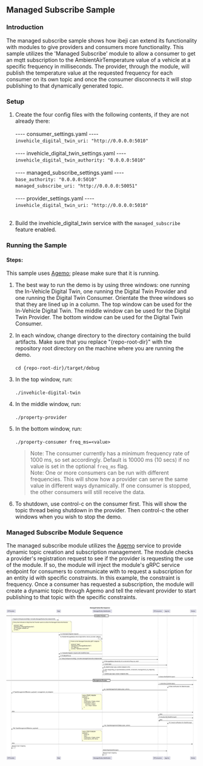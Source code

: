 ## Managed Subscribe Sample

### Introduction

The managed subscribe sample shows how ibeji can extend its functionality with modules to give
providers and consumers more functionality. This sample utilizes the 'Managed Subscribe' module to
allow a consumer to get an mqtt subscription to the AmbientAirTemperature value of a vehicle at a
specific frequency in milliseconds. The provider, through the module, will publish the temperature
value at the requested frequency for each consumer on its own topic and once the consumer
disconnects it will stop publishing to that dynamically generated topic.

### Setup

1. Create the four config files with the following contents, if they are not already there:<br><br>
---- consumer_settings.yaml ----<br>
`invehicle_digital_twin_uri: "http://0.0.0.0:5010"`<br><br>
---- invehicle_digital_twin_settings.yaml ----<br>
`invehicle_digital_twin_authority: "0.0.0.0:5010"`<br><br>
---- managed_subscribe_settings.yaml ----<br>
`base_authority: "0.0.0.0:5010"`<br>
`managed_subscribe_uri: "http://0.0.0.0:50051"`<br><br>
---- provider_settings.yaml ----<br>
`invehicle_digital_twin_uri: "http://0.0.0.0:5010"`<br><br>

1. Build the invehicle_digital_twin service with the `managed_subscribe` feature enabled.

### Running the Sample

#### Steps:

This sample uses [Agemo](https://github.com/eclipse-chariott/Agemo); please make sure that it is
running.

1. The best way to run the demo is by using three windows: one running the In-Vehicle Digital Twin,
one running the Digital Twin Provider and one running the Digital Twin Consumer.
Orientate the three windows so that they are lined up in a column. The top window can be used for
the In-Vehicle Digital Twin.
The middle window can be used for the Digital Twin Provider. The bottom window can be used for the
Digital Twin Consumer.<br>
1. In each window, change directory to the directory containing the build artifacts.
Make sure that you replace "{repo-root-dir}" with the repository root directory on the machine
where you are running the demo.<br><br>
`cd {repo-root-dir}/target/debug`

1. In the top window, run:<br><br>
`./invehicle-digital-twin`

1. In the middle window, run:<br><br>
`./property-provider`

1. In the bottom window, run:<br><br>
`./property-consumer freq_ms=<value>`
    > Note: The consumer currently has a minimum frequency rate of 1000 ms, so set accordingly.
    Default is 10000 ms (10 secs) if no value is set in the optional `freq_ms` flag.<br>
    > Note: One or more consumers can be run with different frequencies. This will show how a
    provider can serve the same value in different ways dynamically. If one consumer is stopped,
    the other consumers will still receive the data.

1. To shutdown, use control-c on the consumer first. This will show the topic thread being shutdown in the provider. Then control-c the other windows
when you wish to stop the demo.

### Managed Subscribe Module Sequence

The managed subscribe module utilizes the [Agemo](https://github.com/eclipse-chariott/Agemo)
service to provide dynamic topic creation and subscription management. The module checks a
provider's registration request to see if the provider is requesting the use of the module. If so,
the module will inject the module's gRPC service endpoint for consumers to communicate with to
request a subscription for an entity id with specific constraints. In this example, the constraint
is frequency. Once a consumer has requested a subscription, the module will create a dynamic topic
through Agemo and tell the relevant provider to start publishing to that topic with the specific
constraints.

![managed_subscribe_sequence_diagram](../../docs/design/diagrams/managed_subscribe_sequence.svg)
